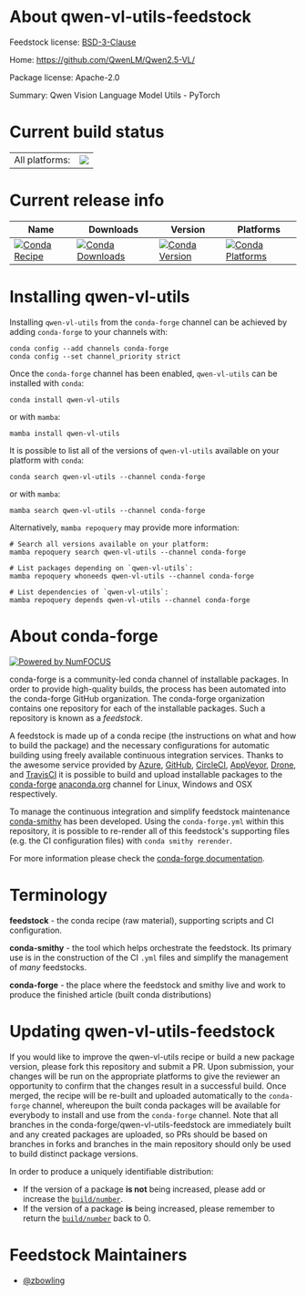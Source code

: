 About qwen-vl-utils-feedstock
=============================

Feedstock license: [BSD-3-Clause](https://github.com/conda-forge/qwen-vl-utils-feedstock/blob/main/LICENSE.txt)

Home: https://github.com/QwenLM/Qwen2.5-VL/

Package license: Apache-2.0

Summary: Qwen Vision Language Model Utils - PyTorch

Current build status
====================


<table><tr><td>All platforms:</td>
    <td>
      <a href="https://dev.azure.com/conda-forge/feedstock-builds/_build/latest?definitionId=24935&branchName=main">
        <img src="https://dev.azure.com/conda-forge/feedstock-builds/_apis/build/status/qwen-vl-utils-feedstock?branchName=main">
      </a>
    </td>
  </tr>
</table>

Current release info
====================

| Name | Downloads | Version | Platforms |
| --- | --- | --- | --- |
| [![Conda Recipe](https://img.shields.io/badge/recipe-qwen--vl--utils-green.svg)](https://anaconda.org/conda-forge/qwen-vl-utils) | [![Conda Downloads](https://img.shields.io/conda/dn/conda-forge/qwen-vl-utils.svg)](https://anaconda.org/conda-forge/qwen-vl-utils) | [![Conda Version](https://img.shields.io/conda/vn/conda-forge/qwen-vl-utils.svg)](https://anaconda.org/conda-forge/qwen-vl-utils) | [![Conda Platforms](https://img.shields.io/conda/pn/conda-forge/qwen-vl-utils.svg)](https://anaconda.org/conda-forge/qwen-vl-utils) |

Installing qwen-vl-utils
========================

Installing `qwen-vl-utils` from the `conda-forge` channel can be achieved by adding `conda-forge` to your channels with:

```
conda config --add channels conda-forge
conda config --set channel_priority strict
```

Once the `conda-forge` channel has been enabled, `qwen-vl-utils` can be installed with `conda`:

```
conda install qwen-vl-utils
```

or with `mamba`:

```
mamba install qwen-vl-utils
```

It is possible to list all of the versions of `qwen-vl-utils` available on your platform with `conda`:

```
conda search qwen-vl-utils --channel conda-forge
```

or with `mamba`:

```
mamba search qwen-vl-utils --channel conda-forge
```

Alternatively, `mamba repoquery` may provide more information:

```
# Search all versions available on your platform:
mamba repoquery search qwen-vl-utils --channel conda-forge

# List packages depending on `qwen-vl-utils`:
mamba repoquery whoneeds qwen-vl-utils --channel conda-forge

# List dependencies of `qwen-vl-utils`:
mamba repoquery depends qwen-vl-utils --channel conda-forge
```


About conda-forge
=================

[![Powered by
NumFOCUS](https://img.shields.io/badge/powered%20by-NumFOCUS-orange.svg?style=flat&colorA=E1523D&colorB=007D8A)](https://numfocus.org)

conda-forge is a community-led conda channel of installable packages.
In order to provide high-quality builds, the process has been automated into the
conda-forge GitHub organization. The conda-forge organization contains one repository
for each of the installable packages. Such a repository is known as a *feedstock*.

A feedstock is made up of a conda recipe (the instructions on what and how to build
the package) and the necessary configurations for automatic building using freely
available continuous integration services. Thanks to the awesome service provided by
[Azure](https://azure.microsoft.com/en-us/services/devops/), [GitHub](https://github.com/),
[CircleCI](https://circleci.com/), [AppVeyor](https://www.appveyor.com/),
[Drone](https://cloud.drone.io/welcome), and [TravisCI](https://travis-ci.com/)
it is possible to build and upload installable packages to the
[conda-forge](https://anaconda.org/conda-forge) [anaconda.org](https://anaconda.org/)
channel for Linux, Windows and OSX respectively.

To manage the continuous integration and simplify feedstock maintenance
[conda-smithy](https://github.com/conda-forge/conda-smithy) has been developed.
Using the ``conda-forge.yml`` within this repository, it is possible to re-render all of
this feedstock's supporting files (e.g. the CI configuration files) with ``conda smithy rerender``.

For more information please check the [conda-forge documentation](https://conda-forge.org/docs/).

Terminology
===========

**feedstock** - the conda recipe (raw material), supporting scripts and CI configuration.

**conda-smithy** - the tool which helps orchestrate the feedstock.
                   Its primary use is in the construction of the CI ``.yml`` files
                   and simplify the management of *many* feedstocks.

**conda-forge** - the place where the feedstock and smithy live and work to
                  produce the finished article (built conda distributions)


Updating qwen-vl-utils-feedstock
================================

If you would like to improve the qwen-vl-utils recipe or build a new
package version, please fork this repository and submit a PR. Upon submission,
your changes will be run on the appropriate platforms to give the reviewer an
opportunity to confirm that the changes result in a successful build. Once
merged, the recipe will be re-built and uploaded automatically to the
`conda-forge` channel, whereupon the built conda packages will be available for
everybody to install and use from the `conda-forge` channel.
Note that all branches in the conda-forge/qwen-vl-utils-feedstock are
immediately built and any created packages are uploaded, so PRs should be based
on branches in forks and branches in the main repository should only be used to
build distinct package versions.

In order to produce a uniquely identifiable distribution:
 * If the version of a package **is not** being increased, please add or increase
   the [``build/number``](https://docs.conda.io/projects/conda-build/en/latest/resources/define-metadata.html#build-number-and-string).
 * If the version of a package **is** being increased, please remember to return
   the [``build/number``](https://docs.conda.io/projects/conda-build/en/latest/resources/define-metadata.html#build-number-and-string)
   back to 0.

Feedstock Maintainers
=====================

* [@zbowling](https://github.com/zbowling/)

